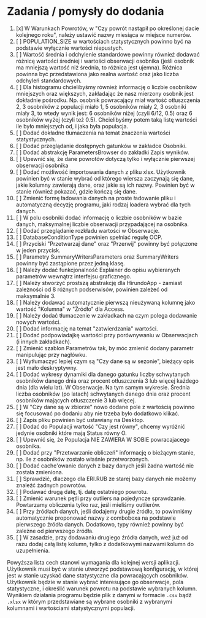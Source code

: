 # Zadania / pomysły do dodania

1.  [x] W Warunkach Powrotów, w "Czy powrót nastąpił po określonej dacie kolejnego roku", należy ustawić nazwy miesiąca w miejsce numerów.
2.  [ ] POPULATION_SIZE w wartościach statystycznych powinno być na podstawie wyłącznie wartości niepustych.
3.  [ ] Wartość średnia i odchylenie standardowe powinny również dodawać różnicę wartości średniej i wartości obserwacji osobnika (jeśli osobnik ma mniejszą wartość niż średnia, to różnica jest ujemna). Różnica powinna być przedstawiona jako realna wartość oraz jako liczba odchyleń standardowych.
4.  [ ] Dla histogramu chcielibyśmy również informację o liczbie osobników mniejszych oraz większych, zakładając że nasz mierzony osobnik jest dokładnie pośrodku. Np. osobnik powracający miał wartość otłuszczenia 2, 3 osobników z populacji miało 1, 5 osobników miały 2, 3 osobniki miały 3, to wtedy wynik jest: 6 osobników niżej (czyli 6/12, 0.5) oraz 6 osobników wyżej (czyli też 0.5). Chcielibyśmy potem taką listę wartości ile było mniejszych od, i jaka była populacja.
5.  [ ] Dodać dokładne tłumaczenia na temat znaczenia wartości statystycznych.
6.  [ ] Dodać przeglądanie dostępnych gatunków w zakładce Osobniki.
7.  [ ] Dodać abstrakcję ParametersBrowser do zakładki Zapis wyników.
8.  [ ] Upewnić się, że dane powrotów dotyczą tylko i wyłącznie pierwszej obserwacji osobnika
9.  [ ] Dodać możliwość importowania danych z pliku xlsx. Użytkownik powinien być w stanie wybrać od którego wiersza zaczynają się dane, jakie kolumny zawierają dane, oraz jakie są ich nazwy. Powinien być w stanie również pokazać, gdzie kończą się dane.
10. [ ] Zmienić formę ładowania danych na proste ładowanie pliku i automatyczną decyzję programu, jaki rodzaj loadera wybrać dla tych danych.
11. [ ] W polu osobniki dodać informację o liczbie osobników w bazie danych, maksymalnej liczbie obserwacji przypadającej na osobnika.
12. [ ] Dodać przeglądanie rozkładu wartości w Obserwacje.
13. [ ] DatabaseConditionType powinien spełniać regułę OCP.
14. [ ] Przyciski "Przetwarzaj dane" oraz "Przerwij" powinny być połączone w jeden przycisk.
15. [ ] Parametry SummaryWritersParameters oraz SummaryWriters powinny być zastąpione przez jedną klasę.
16. [ ] Należy dodać funkcjonalność Explainer do opisu wybieranych parametrów wewnątrz interfejsu graficznego.
17. [ ] Należy stworzyć prostszą abstrakcję dla HirundoApp - zamiast zależności od 8 różnych podserwisów, powinien zależeć od maksymalnie 3.
18. [ ] Należy dodawać automatycznie pierwszą nieużywaną kolumnę jako wartość "Kolumna" w "Źródło" dla Access.
19. [ ] Należy dodać tłumaczenie w zakładkach na czym polega dodawanie nowych wartości.
20. [ ] Dodać informację na temat "zatwierdzania" wartości.
21. [ ] Dodać podpowiadajkę wartości przy porównywaniu w Obserwacjach (i innych zakładkach).
22. [ ] Zmienić szablon Parametrów tak, by móc zmienić dodany parametr manipulując przy nagłówku.
23. [ ] Wytłumaczyć lepiej czym są "Czy dane są w sezonie", bieżący opis jest mało deskryptywny.
24. [ ] Dodać wykresy dynamiki dla danego gatunku liczby schwytanych osobników danego dnia oraz procent otłuszczenia 3 lub więcej każdego dnia (dla wielu lat). W Obserwacje. Na tym samym wykresie. Średnia liczba osobników (po latach) schwytanych danego dnia oraz procent osobników mających otłuszczenie 3 lub więcej.
25. [ ] W "Czy dane są w zbiorze" nowo dodane pole z wartością powinno się focusować po dodaniu aby nie trzeba było dodatkowo klikać.
26. [ ] Zapis pliku powinien być ustawiany na Desktop.
27. [ ] Dodać do Populacji wartość "Czy jest równy", chcemy wyróżnić jedynie osobniki które mają Status równy O.
28. [ ] Upewnić się, że Populacja NIE ZAWIERA W SOBIE powracajacego osobnika.
29. [ ] Dodać przy "Przetwarzanie obliczeń" informację o bieżącym stanie, np. ile z osobników zostało właśnie przetworzonych.
30. [ ] Dodać cache'owanie danych z bazy danych jeśli żadna wartość nie została zmieniona.
31. [ ] Sprawdzić, dlaczego dla ERI.RUB ze starej bazy danych nie możemy znaleźć żadnych powrotów.
32. [ ] Podawać drugą datę, tj. datę ostatniego powrotu.
33. [ ] Zmienić warunek pętli przy outliers na pojedyncze sprawdzanie. Powtarzamy obliczenia tylko raz, jeśli mieliśmy outlierów.
34. [ ] Przy źródłach danych, jeśli dodajemy drugie źródło, to powinniśmy automatycznie proponować nazwy z comboboxa na podstawie pierwszego źródła danych. Dodatkowo, typy również powinny być zależne od pierwszego źródła.
35. [ ] W zasadzie, przy dodawaniu drugiego źródła danych, weź już od razu dodaj całą listę kolumn, tylko z dodatkowymi nazwami kolumn do uzupełnienia.

Powyższa lista cech stanowi wymagania dla kolejnej wersji aplikacji. Użytkownik musi być w stanie utworzyć podstawową konfigurację, w której jest w stanie uzyskać dane statystyczne dla powracających osobników. Użytkownik będzie w stanie wybrać interesujące go obserwacje, pola statystyczne, i określić warunek powrotu na podstawie wybranych kolumn. Wynikiem działania programu będzie plik z danymi w formacie `.csv` bądź `.xlsx` w którym przedstawiane są wybrane osobniki z wybranymi kolumnami i wartościami statystycznymi populacji.

